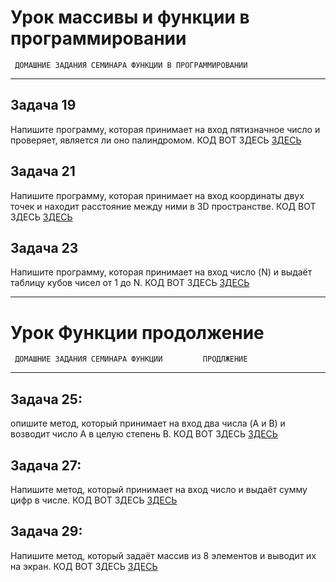 # Урок массивы и функции в программировании
     ДОМАШНИЕ ЗАДАНИЯ СЕМИНАРА ФУНКЦИИ В ПРОГРАММИРОВАНИИ
_____
## Задача 19
Напишите программу, которая принимает на вход пятизначное число и проверяет, является ли оно палиндромом.
КОД ВОТ ЗДЕСЬ [ЗДЕСЬ](/8.Task/Program.cs)

## Задача 21
Напишите программу, которая принимает на вход координаты двух точек и находит расстояние между ними в 3D пространстве.
КОД ВОТ ЗДЕСЬ [ЗДЕСЬ](/9.Task/Program.cs)

## Задача 23
Напишите программу, которая принимает на вход число (N) и выдаёт таблицу кубов чисел от 1 до N.
КОД ВОТ ЗДЕСЬ [ЗДЕСЬ](/10.Task/Program.cs)
_____
# Урок Функции продолжение
     ДОМАШНИЕ ЗАДАНИЯ СЕМИНАРА ФУНКЦИИ         ПРОДЛЖЕНИЕ
_____

## Задача 25: 
опишите метод, который принимает на вход два числа (A и B) и возводит число A в целую степень B.
КОД ВОТ ЗДЕСЬ [ЗДЕСЬ](/13.task/Program.cs)

## Задача 27:
 Напишите метод, который принимает на вход число и выдаёт сумму цифр в числе.
КОД ВОТ ЗДЕСЬ [ЗДЕСЬ](/eleventhtask/Program.cs)

## Задача 29: 
Напишите метод, который задаёт массив из 8 элементов и выводит их на экран.
КОД ВОТ ЗДЕСЬ [ЗДЕСЬ](/twelfthtask/Program.cs)